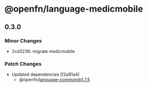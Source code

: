 # @openfn/language-medicmobile

## 0.3.0

### Minor Changes

- 2cd3236: migrate medicmobile

### Patch Changes

- Updated dependencies [f2a91a4]
  - @openfn/language-common@1.7.5
